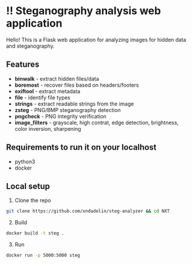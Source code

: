 # ‼️ Steganography analysis web application

Hello! This is a Flask web application for analyzing images for hidden data and steganography.

## Features
- **binwalk** - extract hidden files/data
- **boremost** - recover files based on headers/footers
- **exiftool** - extract metadata
- **file** - identify file types
- **strings** - extract readable strings from the image
- **zsteg** - PNG/BMP steganography detection
- **pngcheck** - PNG integrity verification
- **image_filters** - grayscale, high contrat, edge detection, brightness, color inversion, sharpening

## Requirements to run it on your localhost
- python3
- docker

## Local setup
1. Clone the repo
```bash
git clone https://github.com/xndadelin/steg-analyzer && cd NXT
```
2. Build
```bash
docker build -t steg .
```
3. Run
```bash
docker run -p 5000:5000 steg
```